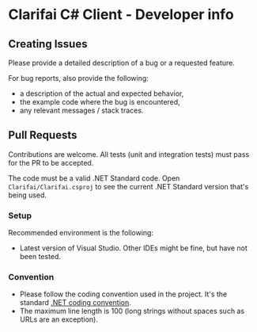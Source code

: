 # Clarifai C# Client - Developer info

## Creating Issues

Please provide a detailed description of a bug or a requested feature.

For bug reports, also provide the following:

* a description of the actual and expected behavior,
* the example code where the bug is encountered,
* any relevant messages / stack traces.

## Pull Requests

Contributions are welcome. All tests (unit and integration tests) must pass for the PR to be accepted.

The code must be a valid .NET Standard code. Open `Clarifai/Clarifai.csproj` to see the current .NET Standard version that's being used.


### Setup

Recommended environment is the following:

* Latest version of Visual Studio. Other IDEs might be fine, but have not been tested.

### Convention

* Please follow the coding convention used in the project. It's the standard [.NET coding convention](https://github.com/dotnet/corefx/blob/master/Documentation/coding-guidelines/coding-style.md).
* The maximum line length is 100 (long strings without spaces such as URLs are an exception).

